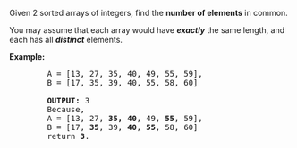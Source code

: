 <div>
    <div>
        <p>Given 2 sorted arrays of integers, find the <strong>number of elements</strong> in common. </p>
        <p>You may assume that each array would have <strong><em>exactly</em></strong> the same length, and each has all <strong><em>distinct</em></strong> elements.</p>
        <p><strong>Example:</strong></p>
        <pre>
        A = [13, 27, 35, 40, 49, 55, 59],
        B = [17, 35, 39, 40, 55, 58, 60]</br>
        <strong>OUTPUT: </strong>3
        Because,
        A = [13, 27, <strong>35, 40</strong>, 49, <strong>55</strong>, 59],
        B = [17, <strong>35</strong>, 39, <strong>40</strong>, <strong>55</strong>, 58, 60]
        return <strong>3</strong>.
        </pre>
    <p>&nbsp;</p>
    </div>
</div>
